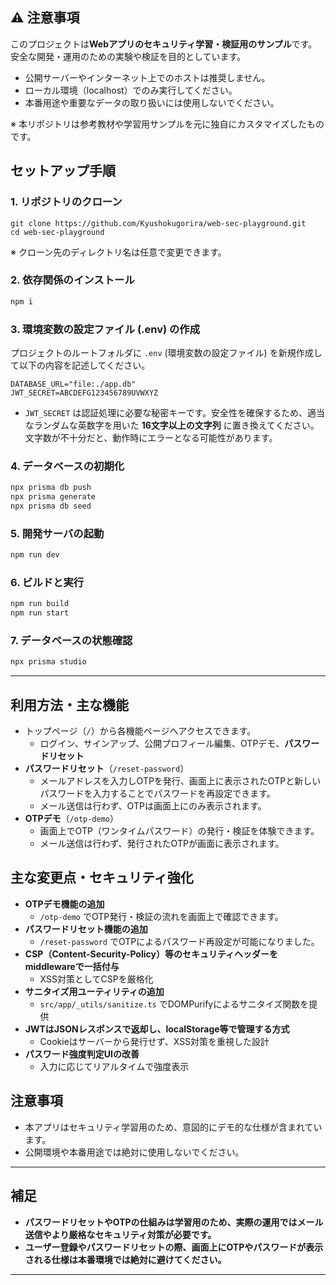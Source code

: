
## ⚠️ 注意事項

このプロジェクトは**Webアプリのセキュリティ学習・検証用のサンプル**です。
安全な開発・運用のための実験や検証を目的としています。

- 公開サーバーやインターネット上でのホストは推奨しません。
- ローカル環境（localhost）でのみ実行してください。
- 本番用途や重要なデータの取り扱いには使用しないでください。

※ 本リポジトリは参考教材や学習用サンプルを元に独自にカスタマイズしたものです。

## セットアップ手順

### 1. リポジトリのクローン

```
git clone https://github.com/Kyushokugorira/web-sec-playground.git
cd web-sec-playground
```

※ クローン先のディレクトリ名は任意で変更できます。

### 2. 依存関係のインストール

```bash
npm i
```

### 3. 環境変数の設定ファイル (.env) の作成

プロジェクトのルートフォルダに `.env` (環境変数の設定ファイル) を新規作成して以下の内容を記述してください。

```
DATABASE_URL="file:./app.db"
JWT_SECRET=ABCDEFG123456789UVWXYZ
```

- `JWT_SECRET` は認証処理に必要な秘密キーです。安全性を確保するため、適当なランダムな英数字を用いた **16文字以上の文字列** に置き換えてください。文字数が不十分だと、動作時にエラーとなる可能性があります。


### 4. データベースの初期化

```bash
npx prisma db push
npx prisma generate
npx prisma db seed
```


### 5. 開発サーバの起動

```bash
npm run dev
```

### 6. ビルドと実行

```bash
npm run build
npm run start
```

### 7. データベースの状態確認

```bash
npx prisma studio
```

---

## 利用方法・主な機能


- トップページ（`/`）から各機能ページへアクセスできます。
	- ログイン、サインアップ、公開プロフィール編集、OTPデモ、**パスワードリセット**
- **パスワードリセット**（`/reset-password`）
	- メールアドレスを入力しOTPを発行、画面上に表示されたOTPと新しいパスワードを入力することでパスワードを再設定できます。
	- メール送信は行わず、OTPは画面上にのみ表示されます。
- **OTPデモ**（`/otp-demo`）
	- 画面上でOTP（ワンタイムパスワード）の発行・検証を体験できます。
	- メール送信は行わず、発行されたOTPが画面に表示されます。


## 主な変更点・セキュリティ強化

- **OTPデモ機能の追加**
	- `/otp-demo` でOTP発行・検証の流れを画面上で確認できます。
- **パスワードリセット機能の追加**
	- `/reset-password` でOTPによるパスワード再設定が可能になりました。
- **CSP（Content-Security-Policy）等のセキュリティヘッダーをmiddlewareで一括付与**
	- XSS対策としてCSPを厳格化
- **サニタイズ用ユーティリティの追加**
	- `src/app/_utils/sanitize.ts` でDOMPurifyによるサニタイズ関数を提供
- **JWTはJSONレスポンスで返却し、localStorage等で管理する方式**
	- Cookieはサーバーから発行せず、XSS対策を重視した設計
- **パスワード強度判定UIの改善**
	- 入力に応じてリアルタイムで強度表示


## 注意事項

- 本アプリはセキュリティ学習用のため、意図的にデモ的な仕様が含まれています。
- 公開環境や本番用途では絶対に使用しないでください。

---

## 補足

- **パスワードリセットやOTPの仕組みは学習用のため、実際の運用ではメール送信やより厳格なセキュリティ対策が必要です。**
- **ユーザー登録やパスワードリセットの際、画面上にOTPやパスワードが表示される仕様は本番環境では絶対に避けてください。**

---

